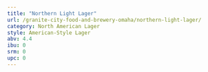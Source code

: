 ```yaml
---
title: "Northern Light Lager"
url: /granite-city-food-and-brewery-omaha/northern-light-lager/
category: North American Lager
style: American-Style Lager
abv: 4.4
ibu: 0
srm: 0
upc: 0
---
```


